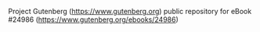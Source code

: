 Project Gutenberg (https://www.gutenberg.org) public repository for eBook #24986 (https://www.gutenberg.org/ebooks/24986)
